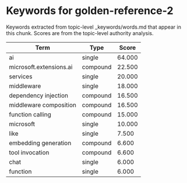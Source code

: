 # Keywords for golden-reference-2

Keywords extracted from topic-level _keywords/words.md that appear in this chunk.
Scores are from the topic-level authority analysis.

| Term | Type | Score |
|------|------|-------|
| ai | single | 64.000 |
| microsoft.extensions.ai | compound | 22.500 |
| services | single | 20.000 |
| middleware | single | 18.000 |
| dependency injection | compound | 16.500 |
| middleware composition | compound | 16.500 |
| function calling | compound | 15.000 |
| microsoft | single | 10.000 |
| like | single | 7.500 |
| embedding generation | compound | 6.600 |
| tool invocation | compound | 6.600 |
| chat | single | 6.000 |
| function | single | 6.000 |
